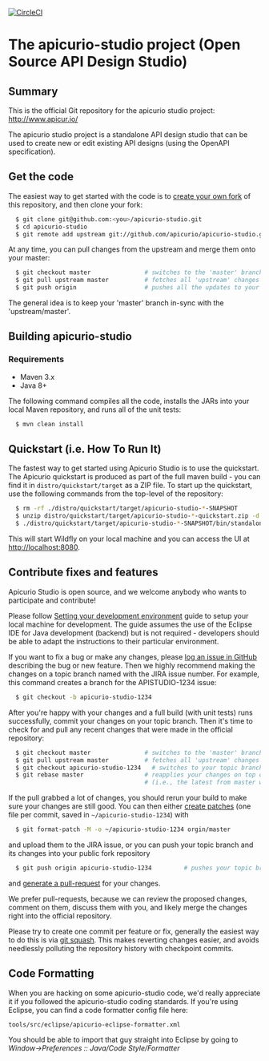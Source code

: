 [![CircleCI](https://circleci.com/gh/Apicurio/apicurio-studio.svg?style=svg)](https://circleci.com/gh/Apicurio/apicurio-studio)

# The apicurio-studio project (Open Source API Design Studio)

## Summary

This is the official Git repository for the apicurio studio project:  http://www.apicur.io/

The apicurio studio project is a standalone API design studio that can be used to create
new or edit existing API designs (using the OpenAPI specification).

## Get the code

The easiest way to get started with the code is to [create your own fork](http://help.github.com/forking/)
of this repository, and then clone your fork:
```bash
  $ git clone git@github.com:<you>/apicurio-studio.git
  $ cd apicurio-studio
  $ git remote add upstream git://github.com/apicurio/apicurio-studio.git
```
At any time, you can pull changes from the upstream and merge them onto your master:
```bash
  $ git checkout master               # switches to the 'master' branch
  $ git pull upstream master          # fetches all 'upstream' changes and merges 'upstream/master' onto your 'master' branch
  $ git push origin                   # pushes all the updates to your fork, which should be in-sync with 'upstream'
```
The general idea is to keep your 'master' branch in-sync with the 'upstream/master'.

## Building apicurio-studio

### Requirements
- Maven 3.x
- Java 8+

The following command compiles all the code, installs the JARs into your local Maven repository, and runs all of the unit tests:
```bash
  $ mvn clean install
```
## Quickstart (i.e. How To Run It)

The fastest way to get started using Apicurio Studio is to use the quickstart.  The Apicurio quickstart is produced as part 
of the full maven build - you can find it in `distro/quickstart/target` as a ZIP file.  To start up the quickstart, use the 
following commands from the top-level of the repository:

```bash
  $ rm -rf ./distro/quickstart/target/apicurio-studio-*-SNAPSHOT
  $ unzip distro/quickstart/target/apicurio-studio-*-quickstart.zip -d distro/quickstart/target
  $ ./distro/quickstart/target/apicurio-studio-*-SNAPSHOT/bin/standalone.sh -c standalone-apicurio.xml
```

This will start Wildfly on your local machine and you can access the UI at [http://localhost:8080](http://localhost:8080).

## Contribute fixes and features

Apicurio Studio is open source, and we welcome anybody who wants to participate and contribute!

Please follow [Setting your development environment](https://apicurio-studio.readme.io/docs/setting-up-a-development-environment) guide to setup your local machine for development.  The guide assumes the use of the Eclipse IDE for Java
development (backend) but is not required - developers should be able to adapt the instructions to their particular
environment.

If you want to fix a bug or make any changes, please [log an issue in GitHub](https://github.com/apicurio/apicurio-studio/issues) describing the bug
or new feature. Then we highly recommend making the changes on a topic branch named with the JIRA issue number. For example, this command creates
a branch for the APISTUDIO-1234 issue:
```bash
  $ git checkout -b apicurio-studio-1234
```
After you're happy with your changes and a full build (with unit tests) runs successfully, commit your
changes on your topic branch. Then it's time to check for and pull any recent changes that were made in
the official repository:
```bash
  $ git checkout master               # switches to the 'master' branch
  $ git pull upstream master          # fetches all 'upstream' changes and merges 'upstream/master' onto your 'master' branch
  $ git checkout apicurio-studio-1234   # switches to your topic branch
  $ git rebase master                 # reapplies your changes on top of the latest in master
                                      # (i.e., the latest from master will be the new base for your changes)
```
If the pull grabbed a lot of changes, you should rerun your build to make sure your changes are still good.
You can then either [create patches](http://progit.org/book/ch5-2.html) (one file per commit, saved in `~/apicurio-studio-1234`) with
```bash
  $ git format-patch -M -o ~/apicurio-studio-1234 orgin/master
```
and upload them to the JIRA issue, or you can push your topic branch and its changes into your public fork repository
```bash
  $ git push origin apicurio-studio-1234         # pushes your topic branch into your public fork of apicurio-studio
```
and [generate a pull-request](http://help.github.com/pull-requests/) for your changes.

We prefer pull-requests, because we can review the proposed changes, comment on them,
discuss them with you, and likely merge the changes right into the official repository.

Please try to create one commit per feature or fix, generally the easiest way to do this is via [git squash](https://git-scm.com/book/en/v2/Git-Tools-Rewriting-History#Squashing-Commits).
This makes reverting changes easier, and avoids needlessly polluting the repository history with checkpoint commits.

## Code Formatting

When you are hacking on some apicurio-studio code, we'd really appreciate it if you followed the
apicurio-studio coding standards.  If you're using Eclipse, you can find a code formatter config
file here:
```
tools/src/eclipse/apicurio-eclipse-formatter.xml
```
You should be able to import that guy straight into Eclipse by going to
*Window->Preferences :: Java/Code Style/Formatter*
